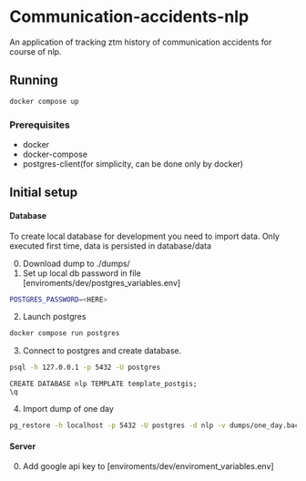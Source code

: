 # Communication-accidents-nlp
An application of tracking ztm history of communication accidents for course of nlp.
## Running
```bash
docker compose up
```
### Prerequisites
- docker
- docker-compose
- postgres-client(for simplicity, can be done only by docker)

## Initial setup

#### Database
To create local database for development you need to import data.
Only executed first time, data is persisted in database/data

0. Download dump to ./dumps/
1. Set up local db password in file [enviroments/dev/postgres_variables.env]
```bash
POSTGRES_PASSWORD=<HERE>
```
2. Launch postgres
```bash
docker compose run postgres
```
3. Connect to postgres and create database.
```bash
psql -h 127.0.0.1 -p 5432 -U postgres
```
```psql
CREATE DATABASE nlp TEMPLATE template_postgis;
\q
```
4. Import dump of one day
```bash
pg_restore -h localhost -p 5432 -U postgres -d nlp -v dumps/one_day.backup
```

#### Server

0. Add google api key to [enviroments/dev/enviroment_variables.env]

